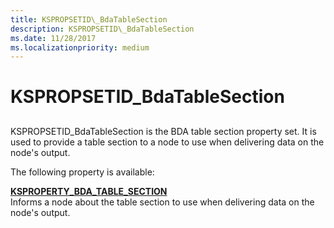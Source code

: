 ```yaml
---
title: KSPROPSETID\_BdaTableSection
description: KSPROPSETID\_BdaTableSection
ms.date: 11/28/2017
ms.localizationpriority: medium
---
```


# KSPROPSETID\_BdaTableSection


## <span id="ddk_kspropsetid_bdatablesection_ks"></span><span id="DDK_KSPROPSETID_BDATABLESECTION_KS"></span>


KSPROPSETID\_BdaTableSection is the BDA table section property set. It is used to provide a table section to a node to use when delivering data on the node's output.

The following property is available:

<span id="KSPROPERTY_BDA_TABLE_SECTION"></span><span id="ksproperty_bda_table_section"></span>[**KSPROPERTY\_BDA\_TABLE\_SECTION**](ksproperty-bda-table-section.md)  
Informs a node about the table section to use when delivering data on the node's output.

 

 





